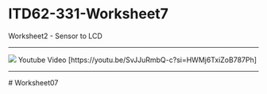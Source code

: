 # ITD62-331-Worksheet7
Worksheet2 - Sensor to LCD
<hr>
<img src="https://github.com/Palita-ppp/Worksheet07/edit/main/README.md" >
Youtube Video [https://youtu.be/SvJJuRmbQ-c?si=HWMj6TxiZoB787Ph]
<hr>
# Worksheet07
